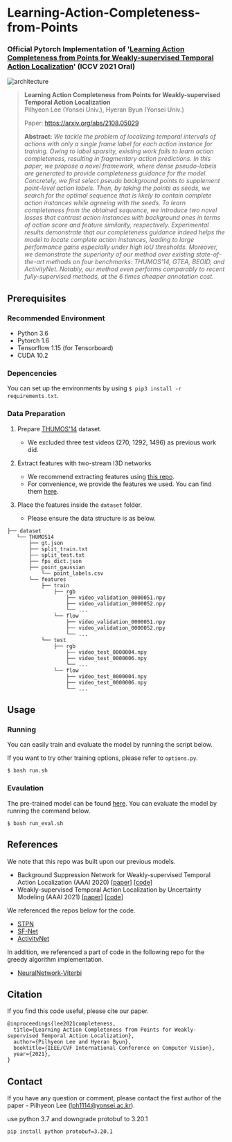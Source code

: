 # Learning-Action-Completeness-from-Points
### Official Pytorch Implementation of '[Learning Action Completeness from Points for Weakly-supervised Temporal Action Localization](https://arxiv.org/abs/2108.05029)' (ICCV 2021 Oral)

![architecture](https://user-images.githubusercontent.com/16102333/128889635-f07218d9-770a-4ece-a384-656e00b2794e.png)

> **Learning Action Completeness from Points for Weakly-supervised Temporal Action Localization**<br>
> Pilhyeon Lee (Yonsei Univ.), Hyeran Byun (Yonsei Univ.)
>
> Paper: https://arxiv.org/abs/2108.05029
>
> **Abstract:** *We tackle the problem of localizing temporal intervals of actions with only a single frame label for each action instance for training. Owing to label sparsity, existing work fails to learn action completeness, resulting in fragmentary action predictions. In this paper, we propose a novel framework, where dense pseudo-labels are generated to provide completeness guidance for the model. Concretely, we first select pseudo background points to supplement point-level action labels. Then, by taking the points as seeds, we search for the optimal sequence that is likely to contain complete action instances while agreeing with the seeds. To learn completeness from the obtained sequence, we introduce two novel losses that contrast action instances with background ones in terms of action score and feature similarity, respectively. Experimental results demonstrate that our completeness guidance indeed helps the model to locate complete action instances, leading to large performance gains especially under high IoU thresholds. Moreover, we demonstrate the superiority of our method over existing state-of-the-art methods on four benchmarks: THUMOS'14, GTEA, BEOID, and ActivityNet.
Notably, our method even performs comparably to recent fully-supervised methods, at the 6 times cheaper annotation cost.*


## Prerequisites
### Recommended Environment
* Python 3.6
* Pytorch 1.6
* Tensorflow 1.15 (for Tensorboard)
* CUDA 10.2

### Depencencies
You can set up the environments by using `$ pip3 install -r requirements.txt`.

### Data Preparation
1. Prepare [THUMOS'14](https://www.crcv.ucf.edu/THUMOS14/) dataset.
    - We excluded three test videos (270, 1292, 1496) as previous work did.

2. Extract features with two-stream I3D networks
    - We recommend extracting features using [this repo](https://github.com/piergiaj/pytorch-i3d).
    - For convenience, we provide the features we used. You can find them [here](https://drive.google.com/file/d/1NqaDRo782bGZKo662I0rI_cvpDT67VQU/view?usp=sharing).
    
3. Place the features inside the `dataset` folder.
    - Please ensure the data structure is as below.
   
~~~~
├── dataset
   └── THUMOS14
       ├── gt.json
       ├── split_train.txt
       ├── split_test.txt
       ├── fps_dict.json
       ├── point_gaussian
           └── point_labels.csv
       └── features
           ├── train
               ├── rgb
                   ├── video_validation_0000051.npy
                   ├── video_validation_0000052.npy
                   └── ...
               └── flow
                   ├── video_validation_0000051.npy
                   ├── video_validation_0000052.npy
                   └── ...
           └── test
               ├── rgb
                   ├── video_test_0000004.npy
                   ├── video_test_0000006.npy
                   └── ...
               └── flow
                   ├── video_test_0000004.npy
                   ├── video_test_0000006.npy
                   └── ...
~~~~

## Usage

### Running
You can easily train and evaluate the model by running the script below.

If you want to try other training options, please refer to `options.py`.

~~~~
$ bash run.sh
~~~~

### Evaulation
The pre-trained model can be found [here](https://drive.google.com/file/d/1xH-dH2UaR7hoYK6MRsc_29mwU0zJCDzU/view?usp=sharing).
You can evaluate the model by running the command below.

~~~~
$ bash run_eval.sh
~~~~

## References
We note that this repo was built upon our previous models.
* Background Suppression Network for Weakly-supervised Temporal Action Localization (AAAI 2020) [[paper](https://arxiv.org/abs/1911.09963)] [[code](https://github.com/Pilhyeon/BaSNet-pytorch)]
* Weakly-supervised Temporal Action Localization by Uncertainty Modeling (AAAI 2021) [[paper](https://arxiv.org/abs/2006.07006)] [[code](https://github.com/Pilhyeon/WTAL-Uncertainty-Modeling)]

We referenced the repos below for the code.

* [STPN](https://github.com/bellos1203/STPN)
* [SF-Net](https://github.com/Flowerfan/SF-Net)
* [ActivityNet](https://github.com/activitynet/ActivityNet)

In addition, we referenced a part of code in the following repo for the greedy algorithm implementation.

* [NeuralNetwork-Viterbi](https://github.com/alexanderrichard/NeuralNetwork-Viterbi)

## Citation
If you find this code useful, please cite our paper.

~~~~
@inproceedings{lee2021completeness,
  title={Learning Action Completeness from Points for Weakly-supervised Temporal Action Localization},
  author={Pilhyeon Lee and Hyeran Byun},
  booktitle={IEEE/CVF International Conference on Computer Vision},
  year={2021},
}
~~~~

## Contact
If you have any question or comment, please contact the first author of the paper - Pilhyeon Lee (lph1114@yonsei.ac.kr).



use python 3.7 and downgrade protobuf to 3.20.1
```bash
pip install python protobuf=3.20.1
```